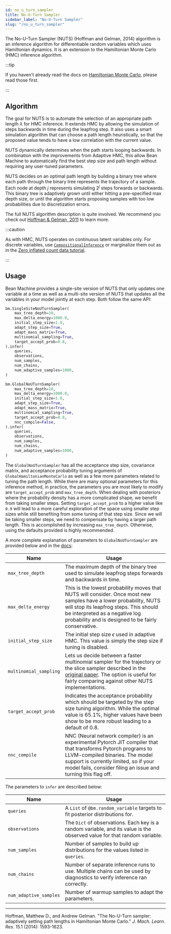 ```yaml
---
id: no_u_turn_sampler
title: No-U-Turn Sampler
sidebar_label: "No-U-Turn Sampler"
slug: "/no_u_turn_sampler"
---
```


The No-U-Turn Sampler (NUTS) (Hoffman and Gelman, 2014) algorithm is an inference algorithm for differentiable random variables which uses Hamiltonian dynamics. It is an extension to the Hamiltonian Monte Carlo (HMC) inference algorithm.

:::tip

If you haven't already read the docs on [Hamiltonian Monte Carlo](hamiltonian_monte_carlo.md), please read those first.

:::

## Algorithm

The goal for NUTS is to automate the selection of an appropriate path length $\lambda$ for HMC inference. It extends HMC by allowing the simulation of steps backwards in time during the leapfrog step. It also uses a smart simulation algorithm that can choose a path length heuristically, so that the proposed value tends to have a low correlation with the current value.

NUTS dynamically determines when the path starts looping backwards. In combination with the improvements from Adaptive HMC, this allow Bean Machine to automatically find the best step size and path length without requiring any user-tuned parameters.

NUTS decides on an optimal path length by building a binary tree where each path through the binary tree represents the trajectory of a sample. Each node at depth $j$ represents simulating $2^j$ steps forwards or backwards. This binary tree is adaptively grown until either hitting a pre-specified max depth size, or until the algorithm starts proposing samples with too low probabilities due to discretization errors.

The full NUTS algorithm description is quite involved. We recommend you check out [Hoffman & Gelman, 2011](https://arxiv.org/pdf/1111.4246.pdf) to learn more.

:::caution

As with HMC, NUTS operates on continuous latent variables only. For discrete variables, use [`CompositionalInference`](./custom_inference/compositional_inference.md) or marginalize them out as in the [Zero inflated count data tutorial](../overview/tutorials/Zero_inflated_count_data/ZeroInflatedCountData).

:::

## Usage

Bean Machine provides a single-site version of NUTS that only updates one variable at a time
as well as a multi-site version of NUTS that updates all the variables in your model jointly at each step. Both follow the same API:

```py
bm.SingleSiteNoUTurnSampler(
    max_tree_depth=10,
    max_delta_energy=1000.0,
    initial_step_size=1.0,
    adapt_step_size=True,
    adapt_mass_matrix=True,
    multinomial_sampling=True,
    target_accept_prob=0.8,
).infer(
    queries,
    observations,
    num_samples,
    num_chains,
    num_adaptive_samples=1000,
)

bm.GlobalNoUTurnSampler(
    max_tree_depth=10,
    max_delta_energy=1000.0,
    initial_step_size=1.0,
    adapt_step_size=True,
    adapt_mass_matrix=True,
    multinomial_sampling=True,
    target_accept_prob=0.8,
    nnc_compile=False,
).infer(
    queries,
    observations,
    num_samples,
    num_chains,
    num_adaptive_samples=1000,
)
```

The `GlobalNoUTurnSampler` has all the acceptance step size, covariance matrix, and acceptance probability tuning arguments of `GlobalHamiltonianMonteCarlo` as well as a few more parameters related to tuning the path length. While there are many optional parameters for this inference method, in practice, the parameters you are most likely to modify are `target_accept_prob` and `max_tree_depth`. When dealing with posteriors where the probability density has a more complicated shape, we benefit from taking smaller steps. Setting `target_accept_prob` to a higher value like `0.9` will lead to a more careful exploration of the space using smaller step sizes while still benefiting from some tuning of that step size. Since we will be taking smaller steps, we need to compensate by having a larger path length. This is accomplished by increasing `max_tree_depth`. Otherwise, using the defaults provided is highly recommended.

A more complete explanation of parameters to `GlobalNoUTurnSampler` are provided below and in the [docs](https://beanmachine.org/api/beanmachine.ppl.html?highlight=nouturnsampler#beanmachine.ppl.GlobalNoUTurnSampler):

| Name                   | Usage                                                                                                                                                                                                                                                     |
| ---------------------- | ----------------------------------------------------------------------------------------------------------------------------------------------------------------------------------------------------------------------------------------------------      |
| `max_tree_depth`       | The maximum depth of the binary tree used to simulate leapfrog steps forwards and backwards in time.                                                                                                                                                      |
| `max_delta_energy`     | This is the lowest probability moves that NUTS will consider. Once most new samples have a lower probability, NUTS will stop its leapfrog steps. This should be interpreted as a negative log probability and is designed to be fairly conservative.      |
| `initial_step_size`    | The initial step size $\epsilon$ used in adaptive HMC. This value is simply the step size if tuning is disabled.                                                                                                                                          |
| `multinomial_sampling` | Lets us decide between a faster multinomial sampler for the trajectory or the slice sampler described in the [original paper](https://arxiv.org/pdf/1111.4246.pdf). The option is useful for fairly comparing against other NUTS implementations.         |
| `target_accept_prob`   | Indicates the acceptance probability which should be targeted by the step size tuning algorithm. While the optimal value is 65.1%, higher values have been show to be more robust leading to a default of 0.8.                                            |
| `nnc_compile`          | NNC (Neural network compiler) is an experimental Pytorch JIT compiler that that transforms Pytorch programs to LLVM-compiled binaries. The model support is currently limited, so if your model fails, consider filing an issue and turning this flag off.|

The parameters to `infer` are described below:

| Name                   | Usage                                                                                                                    |
| ---------------------- | ------------------------------------------------------------------------------------------------------------------------ |
| `queries`              | A `List` of `@bm.random_variable` targets to fit posterior distributions for.                                            |
| `observations`         | The `Dict` of observations. Each key is a random variable, and its value is the observed value for that random variable. |
| `num_samples`          | Number of samples to build up distributions for the values listed in `queries`.                                          |
| `num_chains`           | Number of separate inference runs to use. Multiple chains can be used by diagnostics to verify inference ran correctly.  |
| `num_adaptive_samples` | Number of warmup samples to adapt the parameters.                                                                        |

---

Hoffman, Matthew D., and Andrew Gelman. "The No-U-Turn sampler: adaptively setting path lengths in Hamiltonian Monte Carlo." _J. Mach. Learn. Res._ 15.1 (2014): 1593-1623.
